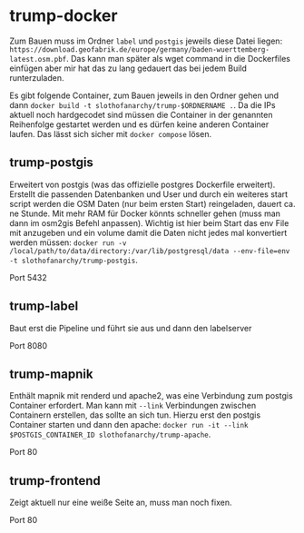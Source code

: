 # trump-docker

Zum Bauen muss im Ordner `label` und `postgis` jeweils diese Datei liegen: `https://download.geofabrik.de/europe/germany/baden-wuerttemberg-latest.osm.pbf`.
Das kann man später als wget command in die Dockerfiles einfügen aber mir hat das zu lang gedauert das bei jedem Build runterzuladen.

Es gibt folgende Container, zum Bauen jeweils in den Ordner gehen und dann `docker build -t slothofanarchy/trump-$ORDNERNAME .`.
Da die IPs aktuell noch hardgecodet sind müssen die Container in der genannten Reihenfolge gestartet werden und es dürfen keine anderen Container laufen.
Das lässt sich sicher mit `docker compose` lösen.

## trump-postgis
Erweitert von postgis (was das offizielle postgres Dockerfile erweitert).
Erstellt die passenden Datenbanken und User und durch ein weiteres start script werden die OSM Daten (nur beim ersten Start) reingeladen, dauert ca. ne Stunde.
Mit mehr RAM für Docker könnts schneller gehen (muss man dann im osm2gis Befehl anpassen).
Wichtig ist hier beim Start das env File mit anzugeben und ein volume damit die Daten nicht jedes mal konvertiert werden müssen:
`docker run -v /local/path/to/data/directory:/var/lib/postgresql/data --env-file=env -t slothofanarchy/trump-postgis`.

Port 5432

## trump-label
Baut erst die Pipeline und führt sie aus und dann den labelserver

Port 8080

## trump-mapnik
Enthält mapnik mit renderd und apache2, was eine Verbindung zum postgis Container erfordert.
Man kann mit `--link` Verbindungen zwischen Containern erstellen, das sollte an sich tun.
Hierzu erst den postgis Container starten und dann den apache: `docker run -it --link $POSTGIS_CONTAINER_ID slothofanarchy/trump-apache`.

Port 80

## trump-frontend
Zeigt aktuell nur eine weiße Seite an, muss man noch fixen.

Port 80
